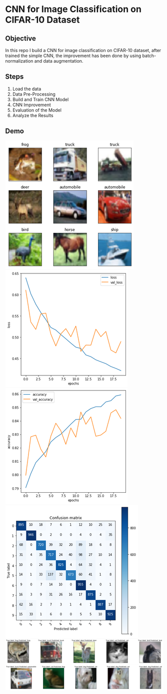 # CNN for Image Classification on CIFAR-10 Dataset
 
## Objective
In this repo I build a CNN for image classification on CIFAR-10 dataset, after trained the simple CNN, the improvement has been done by using batch-normalization and data augmentation.

## Steps
1. Load the data
2. Data Pre-Processing
3. Build and Train CNN Model
4. CNN Improvement
4. Evaluation of the Model
5. Analyze the Results

## Demo
![alt text](https://github.com/rhettxio/Deep-Learning/blob/master/CNN%20for%20CIFAR-10/CIFAR-10%20examples.png)
![alt text](https://github.com/rhettxio/Deep-Learning/blob/master/CNN%20for%20CIFAR-10/loss.png)
![alt text](https://github.com/rhettxio/Deep-Learning/blob/master/CNN%20for%20CIFAR-10/accuracy.png)
![alt text](https://github.com/rhettxio/Deep-Learning/blob/master/CNN%20for%20CIFAR-10/confusion%20matrix.png)
![alt text](https://github.com/rhettxio/Deep-Learning/blob/master/CNN%20for%20CIFAR-10/correct%20classified.png)
![alt text](https://github.com/rhettxio/Deep-Learning/blob/master/CNN%20for%20CIFAR-10/misclassification.png)
